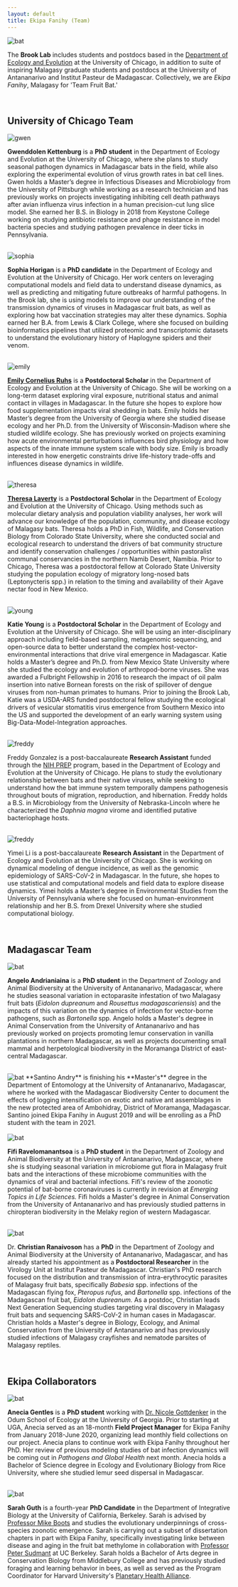 ```yaml
---
layout: default
title: Ekipa Fanihy (Team)
---
```

<img src="/team/EkipaFanihyLogoWhite.png" alt="bat" class="img-left-w-text" />

The **Brook Lab** includes students and postdocs based in the [Department of Ecology and Evolution](https://ecologyandevolution.uchicago.edu/) at the University of Chicago, in addition to suite of inspiring Malagasy graduate students and postdocs at the University of Antananarivo and Institut Pasteur de Madagascar. Collectively, we are *Ekipa Fanihy*, Malagasy for 'Team Fruit Bat.'

<div style="clear:both;">&nbsp;</div>

<h2>University of Chicago Team</h2>

<img src="/team/gwenkettenburg.jpg" alt="gwen" class="img-left-w-text" />

**Gwenddolen Kettenburg** is a **PhD student** in the Department of Ecology and Evolution at the University of Chicago, where she plans to study seasonal pathogen dynamics in Madagascar bats in the field, while also exploring the experimental evolution of virus growth rates in bat cell lines. Gwen holds a Master’s degree in Infectious Diseases and Microbiology from the University of Pittsburgh while working as a research technician and has previously works on projects investigating inhibiting cell death pathways after avian influenza virus infection in a human precision-cut lung slice model. She earned her B.S. in Biology in 2018 from Keystone College working on studying antibiotic resistance and phage resistance in model bacteria species and studying pathogen prevalence in deer ticks in Pennsylvania. 

<div style="clear:both;">&nbsp;</div>

<img src="/team/sophiahorigan.jpg" alt="sophia" class="img-left-w-text" />

**Sophia Horigan** is a **PhD candidate** in the Department of Ecology and Evolution at the University of Chicago. Her work centers on leveraging computational models and field data to understand disease dynamics, as well as predicting and mitigating future outbreaks of harmful pathogens. In the Brook lab, she is using models to improve our understanding of the transmission dynamics of viruses in Madagascar fruit bats, as well as exploring how bat vaccination strategies may alter these dynamics. Sophia earned her B.A. from Lewis & Clark College, where she focused on building bioinformatics pipelines that utilized proteomic and transcriptomic datasets to understand the evolutionary history of Haplogyne spiders and their venom. 

<div style="clear:both;">&nbsp;</div>

<img src="/team/emily_ruhs.jpg" alt="emily" class="img-left-w-text" />

**[Emily Cornelius Ruhs](https://emilycorneliusruhs.weebly.com)** is a **Postdoctoral Scholar** in the Department of Ecology and Evolution at the University of Chicago. She will be working on a long-term dataset exploring viral exposure, nutritional status and animal contact in villages in Madagascar. In the future she hopes to explore how food supplementation impacts viral shedding in bats. Emily holds her Master’s degree from the University of Georgia where she studied disease ecology and her Ph.D. from the University of Wisconsin-Madison where she studied wildlife ecology. She has previously worked on projects examining how acute environmental perturbations influences bird physiology and how aspects of the innate immune system scale with body size. Emily is broadly interested in how energetic constraints drive life-history trade-offs and influences disease dynamics in wildlife.

<div style="clear:both;">&nbsp;</div>

<img src="/team/theresa_laverty.jpg" alt="theresa" class="img-left-w-text" />

**[Theresa Laverty](https://theresalaverty.weebly.com/)** is a **Postdoctoral Scholar** in the Department of Ecology and Evolution at the University of Chicago. Using methods such as molecular dietary analysis and population viability analyses, her work will advance our knowledge of the population, community, and disease ecology of Malagasy bats. Theresa holds a PhD in Fish, Wildlife, and Conservation Biology from Colorado State University, where she conducted social and ecological research to understand the drivers of bat community structure and identify conservation challenges / opportunities within pastoralist communal conservancies in the northern Namib Desert, Namibia. Prior to Chicago, Theresa was a postdoctoral fellow at Colorado State University studying the population ecology of migratory long-nosed bats (Leptonycteris spp.) in relation to the timing and availability of their Agave nectar food in New Mexico.

<div style="clear:both;">&nbsp;</div>

<img src="/team/katie-young.jpg" alt="young" class="img-left-w-text" />

**Katie Young** is a **Postdoctoral Scholar** in the Department of Ecology and Evolution at the University of Chicago. She will be using an inter-disciplinary approach including field-based sampling, metagenomic sequencing, and open-source data to better understand the complex host-vector-environmental interactions that drive viral emergence in Madagascar. Katie holds a Master’s degree and Ph.D. from New Mexico State University where she studied the ecology and evolution of arthropod-borne viruses. She was awarded a Fulbright Fellowship in 2016 to research the impact of oil palm insertion into native Bornean forests on the risk of spillover of dengue viruses from non-human primates to humans. Prior to joining the Brook Lab, Katie was a USDA-ARS funded postdoctoral fellow studying the ecological drivers of vesicular stomatitis virus emergence from Southern Mexico into the US and supported the development of an early warning system using Big-Data-Model-Integration approaches.

<div style="clear:both;">&nbsp;</div>

<img src="/team/freddygonzalez.jpg" alt="freddy" class="img-left-w-text" />

Freddy Gonzalez is a post-baccalaureate **Research Assistant** funded through the [NIH PREP](https://www.nigms.nih.gov/training/PREP) program, based in the Department of Ecology and Evolution at the University of Chicago. He plans to study the evolutionary relationship between bats and their native viruses, while seeking to understand how the bat immune system temporally dampens pathogenesis throughout bouts of migration, reproduction, and hibernation. Freddy holds a B.S. in Microbiology from the University of Nebraska-Lincoln where he characterized the *Daphnia magna* virome and identified putative bacteriophage hosts.

<div style="clear:both;">&nbsp;</div>

<img src="/team/yimei-li.jpg" alt="freddy" class="img-left-w-text" />

Yimei Li is a post-baccalaureate **Research Assistant** in the Department of Ecology and Evolution at the University of Chicago. She is working on dynamical modeling of dengue incidence, as well as the genomic epidemiology of SARS-CoV-2 in Madagascar. In the future, she hopes to use statistical and computational models and field data to explore disease dynamics. Yimei holds a Master’s degree in Environmental Studies from the University of Pennsylvania where she focused on human-environment relationship and her B.S. from Drexel University where she studied computational biology.

<div style="clear:both;">&nbsp;</div>

<h2>Madagascar Team</h2>

<img src="/team/angelo_andrianiaina.jpg" alt="bat" class="img-left-w-text" />

**Angelo Andrianiaina** is a **PhD student** in the Department of Zoology and Animal Biodiversity at the University of Antananarivo, Madagascar, where he studies seasonal variation in ectoparasite infestation of two Malagasy fruit bats (*Eidolon dupreanum* and *Rousettus madagascariensis*) and the impacts of this variation on the dynamics of infection for vector-borne pathogens, such as *Bartonella* spp. Angelo holds a Master's degree in Animal Conservation from the University of Antananarivo and has previously worked on projects promoting lemur conservation in vanilla plantations in northern Madagascar, as well as projects documenting small mammal and herpetological biodiversity in the Moramanga District of east-central Madagascar.

<div style="clear:both;">&nbsp;</div>

<img src="/team/santino_andry.jpg" alt="bat" class="img-left-w-text" />
**Santino Andry** is finishing his **Master's** degree in the Department of Entomology at the University of Antananarivo, Madagascar, where he worked with the Madagascar Biodiversity Center to document the effects of logging intensification on exotic and native ant assemblages in the new protected area of Ambohidray, District of Moramanga, Madagascar. Santino joined Ekipa Fanihy in August 2019 and will be enrolling as a PhD student with the team in 2021.

<div style="clear:both;">&nbsp;</div>

<img src="/team/fifi_ravelomanantsoa.jpg" alt="bat" class="img-left-w-text" />

**Fifi Ravelomanantsoa** is a **PhD student** in the Department of Zoology and Animal Biodiversity at the University of Antananarivo, Madagascar, where she is studying seasonal variation in microbiome gut flora in Malagasy fruit bats and the interactions of these microbiome communities with the dynamics of viral and bacterial infections. Fifi's review of the zoonotic potential of bat-borne coronaviruses is currently in revision at *Emerging Topics in Life Sciences.* Fifi holds a Master's degree in Animal Conservation from the University of Antananarivo and has previously studied patterns in chiropteran biodiversity in the Melaky region of western Madagascar.

<div style="clear:both;">&nbsp;</div>

<img src="/team/christian_ranaivoson.jpg" alt="bat" class="img-left-w-text" />

Dr. **Christian Ranaivoson** has a **PhD** in the Department of Zoology and Animal Biodiversity at the University of Antananarivo, Madagascar, and has already started his appointment as a **Postdoctoral Researcher** in the Virology Unit at Institut Pasteur de Madagascar. Christian's PhD research focused on the distribution and transmission of intra-erythrocytic parasites of Malagasy fruit bats, specifically *Babesia* spp. infections of the Madagascan flying fox, *Pteropus rufus,* and *Bartonella* spp. infections of the Madagascan fruit bat, *Eidolon dupreanum.* As a postdoc, Christian leads Next Generation Sequencing studies targeting viral discovery in Malagasy fruit bats and sequencing SARS-CoV-2 in human cases in Madagascar. Christian holds a Master's degree in Biology, Ecology, and Animal Conservation from the University of Antananarivo and has previously studied infections of Malagasy crayfishes and nematode parsites of Malagasy reptiles.

<div style="clear:both;">&nbsp;</div>

<h2>Ekipa Collaborators</h2>

<img src="/team/anecia_gentles.jpg" alt="bat" class="img-left-w-text" />

**Anecia Gentles** is a **PhD student** working with [Dr. Nicole Gottdenker](https://www.gottdenkerlab.com/) in the Odum School of Ecology at the University of Georgia. Prior to starting at UGA, Anecia served as an 18-month  **Field Project Manager** for Ekipa Fanihy from January 2018-June 2020, organizing lead monthly field collections on our project. Anecia plans to continue work with Ekipa Fanihy throughout her PhD. Her review of previous modeling studies of bat infection dynamics will be coming out in *Pathogens and Global Health* next month. Anecia holds a Bachelor of Science degree in Ecology and Evolutionary Biology from Rice University, where she studied lemur seed dispersal in Madagascar.

<div style="clear:both;">&nbsp;</div>

<img src="/team/sarah_guth.jpg" alt="bat" class="img-left-w-text" />

**Sarah Guth** is a fourth-year **PhD Candidate** in the Department of Integrative Biology at the University of California, Berkeley. Sarah is advised by [Professor Mike Boots](https://bootslab.org/) and studies the evolutionary underpinnings of cross-species zoonotic emergence. Sarah is carrying out a subset of dissertation chapters in part with Ekipa Fanihy, specifically investigating linke between disease and aging in the fruit bat methylome in collaboration with [Professor Peter Sudmant](https://www.sudmantlab.org/) at UC Berkeley. Sarah holds a Bachelor of Arts degree in Conservation Biology from Middlebury College and has previously studied foraging and learning behavior in bees, as well as served as the Program Coordinator for Harvard University's [Planetary Health Alliance](https://planetaryhealthalliance.org/).

<div style="clear:both;">&nbsp;</div>
